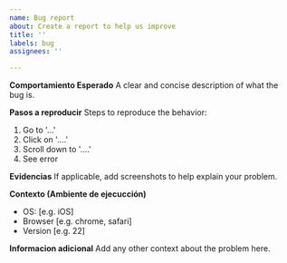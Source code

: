 ```yaml
---
name: Bug report
about: Create a report to help us improve
title: ''
labels: bug
assignees: ''

---
```


**Comportamiento Esperado**
A clear and concise description of what the bug is.

**Pasos a reproducir**
Steps to reproduce the behavior:
1. Go to '...'
2. Click on '....'
3. Scroll down to '....'
4. See error

**Evidencias**
If applicable, add screenshots to help explain your problem.

**Contexto (Ambiente de ejecucción)**
 - OS: [e.g. iOS]
 - Browser [e.g. chrome, safari]
 - Version [e.g. 22]

**Informacion adicional**
Add any other context about the problem here.
